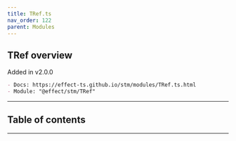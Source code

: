 ```yaml
---
title: TRef.ts
nav_order: 122
parent: Modules
---
```


## TRef overview

Added in v2.0.0

```md
- Docs: https://effect-ts.github.io/stm/modules/TRef.ts.html
- Module: "@effect/stm/TRef"
```

---

<h2 class="text-delta">Table of contents</h2>

---

